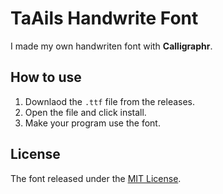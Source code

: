 # TaAils Handwrite Font
I made my own handwriten font with **Calligraphr**.

## How to use
1. Downlaod the `.ttf` file from the releases.
2. Open the file and click install.
3. Make your program use the font.

## License
The font released under the [MIT License](./LICENSE).
